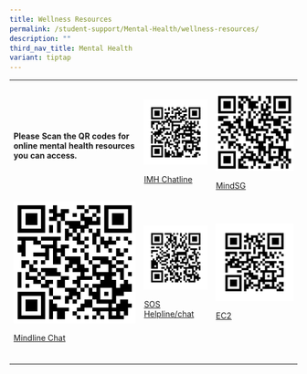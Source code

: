 ```yaml
---
title: Wellness Resources
permalink: /student-support/Mental-Health/wellness-resources/
description: ""
third_nav_title: Mental Health
variant: tiptap
---
```

<p></p>
<table>
<tbody>
<tr>
<th rowspan="1" colspan="1">
<p></p>
</th>
<th rowspan="1" colspan="1">
<p></p>
</th>
<th rowspan="1" colspan="1">
<p></p>
</th>
</tr>
<tr>
<td rowspan="1" colspan="1">
<p><strong>Please Scan the QR codes for online mental health resources you can access.</strong>
</p>
</td>
<td rowspan="1" colspan="1">
<div class="isomer-image-wrapper">
<img style="width: 100%" height="auto" width="100%" alt="IMH Chatline" src="/images/Mental Health/Wellness Resources/IMH_Chatline_QR_Code.png">
</div>
<p></p>
<p><a href="https://www.imh.com.sg/CHAT/Pages/default.aspx" rel="noopener noreferrer nofollow" target="_blank">IMH Chatline</a>
</p>
</td>
<td rowspan="1" colspan="1">
<div class="isomer-image-wrapper">
<img style="width: 100%" height="auto" width="100%" alt="MindSG" src="/images/Mental Health/Wellness Resources/MindSG_QR_Code.png">
</div>
<p></p>
<p><a href="https://www.healthhub.sg/programmes/mindsg/discover" rel="noopener noreferrer nofollow" target="_blank">MindSG</a>
</p>
</td>
</tr>
<tr>
<td rowspan="1" colspan="1">
<div class="isomer-image-wrapper">
<img style="width: 100%" height="auto" width="100%" alt="Mindline Chat" src="/images/Mental Health/Wellness Resources/Mindline_Chat_QR_Code.png">
</div>
<p></p>
<p><a href="https://www.mindline.sg/wysa-chat" rel="noopener noreferrer nofollow" target="_blank">Mindline Chat</a>
</p>
</td>
<td rowspan="1" colspan="1">
<div class="isomer-image-wrapper">
<img style="width: 100%" height="auto" width="100%" alt="SOS Chat" src="/images/Mental Health/Wellness Resources/SOS_Chat_QR_Code.png">
</div>
<p><a href="https://www.sos.org.sg/our-services/" rel="noopener noreferrer nofollow" target="_blank">SOS Helpline/chat</a>
</p>
</td>
<td rowspan="1" colspan="1">
<div class="isomer-image-wrapper">
<img style="width: 100%" height="auto" width="100%" alt="EC2" src="/images/Mental Health/Wellness Resources/EC2_QR_Code.png">
</div>
<p><a href="https://fycs.org/ec2-sg/" rel="noopener noreferrer nofollow" target="_blank">EC2</a>
</p>
</td>
</tr>
<tr>
<td rowspan="1" colspan="1">
<p></p>
</td>
<td rowspan="1" colspan="1">
<p></p>
</td>
<td rowspan="1" colspan="1">
<p></p>
</td>
</tr>
</tbody>
</table>
<p></p>